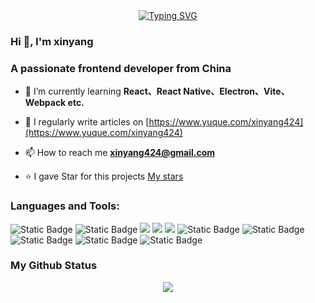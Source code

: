

<div align="center">
 <a href="https://git.io/typing-svg"><img src="https://readme-typing-svg.herokuapp.com?font=Fira+Code&pause=1000&random=false&width=435&lines=console.log(%22more+and+more+better!%22)" alt="Typing SVG" /></a>
</div>


<h3>Hi 👋, I'm xinyang</h3>
<h3>A passionate frontend developer from China</h3>

- 🌱 I’m currently learning **React、React Native、Electron、Vite、Webpack etc.**

- 📝 I regularly write articles on [https://www.yuque.com/xinyang424](https://www.yuque.com/xinyang424)

- 📫 How to reach me **xinyang424@gmail.com**

- ⭐ I gave Star for this projects [My stars](https://github.com/xinyang424?tab=stars)



<h3 align="left">Languages and Tools:</h3>
<span > 
  <img alt="Static Badge" src="https://img.shields.io/badge/Vue-%2342b883?style=flat-square&logo=vue&logoColor=%23fff"> 
  <img alt="Static Badge" src="https://img.shields.io/badge/TypeScript-%230072b3?style=flat-square&logo=TypeScript&logoColor=%23fff"> 
  <img src="https://img.shields.io/badge/-JavaScript-F7DF1E?style=flat-square&logo=javascript&logoColor=white" /> 
  <img src="https://img.shields.io/badge/-HTML5-E34F26?style=flat-square&logo=html5&logoColor=white" /> 
  <img src="https://img.shields.io/badge/-CSS3-1572B6?style=flat-square&logo=css3" /> 
  <img alt="Static Badge" src="https://img.shields.io/badge/Webpack-%230072b3?style=flat-square&logo=webpack&logoColor=%23fff"> 
  <img alt="Static Badge" src="https://img.shields.io/badge/Vite-%239a60fe?style=flat-square&logo=vite&logoColor=%23fff"> 
  <img alt="Static Badge" src="https://img.shields.io/badge/Sass-%23c66394?style=flat-square&logo=Sass&logoColor=%23fff"> 
  <img alt="Static Badge" src="https://img.shields.io/badge/Git-F05032?style=flat-square&logo=Git&logoColor=white">  
  <img alt="Static Badge" src="https://img.shields.io/badge/Visual_Studio_Code-007ACC?style=flat-square&logo=Visual-Studio-Code&logoColor=white"> 
</span>




<h3 align="left">My Github Status</h3>


<div align="center" >
  <img src="https://github-readme-stats.vercel.app/api?username=xinyang424&show_icons=true&theme=transparent" /> 
</div>


